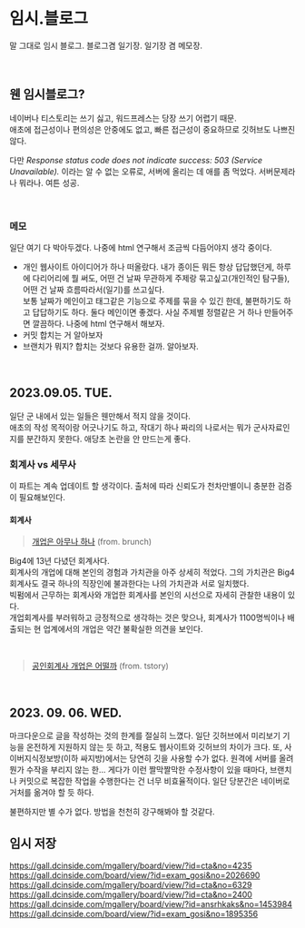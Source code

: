 # 임시.블로그
말 그대로 임시 블로그. 블로그겸 일기장. 일기장 겸 메모장.

<br>

## 웬 임시블로그?
네이버나 티스토리는 쓰기 싫고, 워드프레스는 당장 쓰기 어렵기 때문.\
애초에 접근성이나 편의성은 안중에도 없고, 빠른 접근성이 중요하므로 깃허브도 나쁘진 않다.

다만 _Response status code does not indicate success: 503 (Service Unavailable)._ 이라는 알 수 없는 오류로, 서버에 올리는 데 애를 좀 먹었다.
서버문제라나 뭐라나. 여튼 성공.

<br>

### 메모
일단 여기 다 박아두겠다. 나중에 html 연구해서 조금씩 다듬어야지 생각 중이다.
- 개인 웹사이트 아이디어가 하나 떠올랐다. 내가 종이든 뭐든 항상 답답했던게, 하루에 다리어리에 뭘 써도, 어떤 건 날짜 무관하게 주제랑 묶고싶고(개인적인 탐구들), 어떤 건 날짜 흐름따라서(일기)를 쓰고싶다.\
  보통 날짜가 메인이고 태그같은 기능으로 주제를 묶을 수 있긴 한데, 불편하기도 하고 답답하기도 하다. 둘다 메인이면 좋겠다. 사실 주제별 정렬같은 거 하나 만들어주면 깔끔하다. 나중에 html 연구해서 해보자.
- 커밋 합치는 거 알아보자
- 브랜치가 뭐지? 합치는 것보다 유용한 걸까. 알아보자.

<br>

## 2023.09.05. TUE.

일단 군 내에서 있는 일들은 웬만해서 적지 않을 것이다.\
애초의 작성 목적이랑 어긋나기도 하고, 작대기 하나 짜리의 나로서는 뭐가 군사자료인지를 분간하지 못한다. 애당초 논란을 안 만드는게 좋다.

### 회계사 vs 세무사
이 파트는 계속 업데이트 할 생각이다.
출처에 따라 신뢰도가 천차만별이니 충분한 검증이 필요해보인다.

#### 회계사
> [개업은 아무나 하나](https://brunch.co.kr/@e650db5be948472/40) (from. brunch)

Big4에 13년 다녔던 회계사다.\
회계사의 개업에 대해 본인의 경험과 가치관을 아주 상세히 적었다. 그의 가치관은 Big4 회계사도 결국 하나의 직장인에 불과한다는 나의 가치관과 서로 일치했다.\
빅펌에서 근무하는 회계사와 개업한 회계사를 본인의 시선으로 자세히 관찰한 내용이 있다.\
개업회계사를 부러워하고 긍정적으로 생각하는 것은 맞으나, 회계사가 1100명씩이나 배출되는 현 업계에서의 개업은 약간 불확실한 의견을 보인다.

<br>

> [공인회계사 개업은 어떨까](https://verystory12.tistory.com/1221) (from. tstory)
<br>

## 2023. 09. 06. WED.

마크다운으로 글을 작성하는 것의 한계를 절실히 느꼈다. 일단 깃허브에서 미리보기 기능을 온전하게 지원하지 않는 듯 하고, 적용도 웹사이트와 깃허브의 차이가 크다.
또, 사이버지식정보방(이하 싸지방)에서는 당연히 깃을 사용할 수가 없다. 원격에 서버를 올려 뭔가 수작을 부리지 않는 한...
게다가 이런 짤막짤막한 수정사항이 있을 때마다, 브랜치나 커밋으로 복잡한 작업을 수행한다는 건 너무 비효율적이다.
일단 당분간은 네이버로 거처를 옮겨야 할 듯 하다.

불편하지만 별 수가 없다. 방법을 천천히 강구해봐야 할 것같다.

## 임시 저장
https://gall.dcinside.com/mgallery/board/view/?id=cta&no=4235
https://gall.dcinside.com/board/view/?id=exam_gosi&no=2026690
https://gall.dcinside.com/mgallery/board/view/?id=cta&no=6329
https://gall.dcinside.com/mgallery/board/view/?id=cta&no=2400
https://gall.dcinside.com/mgallery/board/view/?id=ansrhkaks&no=1453984
https://gall.dcinside.com/board/view/?id=exam_gosi&no=1895356
